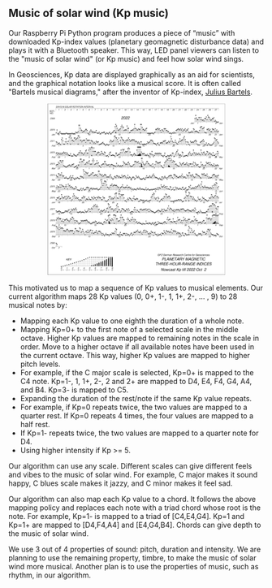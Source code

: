 ## Music of solar wind (Kp music)

Our Raspberry Pi Python program produces a piece of “music” with downloaded Kp-index values (planetary geomagnetic disturbance data) and plays it with a Bluetooth speaker. This way, LED panel viewers can listen to the "music of solar wind" (or Kp music) and feel how solar wind sings.

In Geosciences, Kp data are displayed graphically as an aid for scientists, and the graphical notation looks like a musical score. It is often called "Bartels musical diagrams," after the inventor of Kp-index, [Julius Bartels](https://en.wikipedia.org/wiki/Julius_Bartels).

<p align="center">
<img src="../images/bartels-diagram.png" width="350">
</p>

This motivated us to map a sequence of Kp values to musical elements. Our current algorithm maps 28 Kp values (0, 0+, 1-, 1, 1+, 2-, ... , 9) to 28 musical notes by:  

- Mapping each Kp value to one eighth the duration of a whole note.
- Mapping Kp=0+ to the first note of a selected scale in the middle octave. Higher Kp values are mapped to remaining notes in the scale in order. Move to a higher octave if all available notes have been used in the current octave. This way, higher Kp values are mapped to higher pitch levels.
 - For example, if the C major scale is selected, Kp=0+ is mapped to the C4 note. Kp=1-, 1, 1+, 2-, 2 and 2+ are mapped to D4, E4, F4, G4, A4, and B4. Kp=3- is mapped to C5.
- Expanding the duration of the rest/note if the same Kp value repeats.
 - For example, if Kp=0 repeats twice, the two values are mapped to a quarter rest. If Kp=0 repeats 4 times, the four values are mapped to a half rest.
 - If Kp=1- repeats twice, the two values are mapped to a quarter note for D4.
- Using higher intensity if Kp >= 5.

Our algorithm can use any scale. Different scales can give different feels and vibes to the music of solar wind. For example, C major makes it sound happy, C blues scale makes it jazzy, and C minor makes it feel sad.

Our algorithm can also map each Kp value to a chord. It follows the above mapping policy and replaces each note with a triad chord whose root is the note. For example, Kp=1- is mapped to a triad of [C4,E4,G4]. Kp=1 and Kp=1+ are mapped to [D4,F4,A4] and [E4,G4,B4]. Chords can give depth to the music of solar wind.

We use 3 out of 4 properties of sound: pitch, duration and intensity. We are planning to use the remaining property, timbre, to make the music of solar wind more musical. Another plan is to use the properties of music, such as rhythm, in our algorithm.
